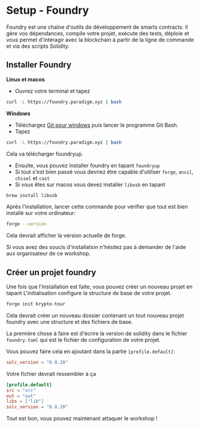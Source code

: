 # Setup - Foundry

Foundry est une chaîne d'outils de développement de smarts contracts. Il gère vos dépendances, compile votre projet, exécute des tests, déploie et vous permet d'interagir avec la blockchain à partir de la ligne de commande et via des scripts Solidity.

## Installer Foundry

**Linux et macos**
- Ouvrez votre terminal et tapez

```sh
curl -L https://foundry.paradigm.xyz | bash
```

**Windows**
- Téléchargez [Git pour windows](https://git-scm.com/downloads/win) puis lancer le programme Git Bash.
- Tapez

```sh
curl -L https://foundry.paradigm.xyz | bash
```

Cela va télécharger foundryup.

- Ensuite, vous pouvez installer foundry en tapant `foundryup`
- Si tout s'est bien passé vous devriez être capable d'utiliser `forge`, `anvil`, `chisel` et `cast`
- Si vous êtes sur macos vous devez installer `libusb` en tapant

```sh
brew install libusb
```

Après l'installation, lancer cette commande pour vérifier que tout est bien installé sur votre ordinateur:

```sh
forge --version
```

Cela devrait afficher la version actuelle de forge.

Si vous avez des soucis d'installation n'hésitez pas à demander de l'aide aux organisateur de ce workshop.

## Créer un projet foundry

Une fois que l'installation est faite, vous pouvez créer un nouveau projet en tapant
L'initialisation configure la structure de base de votre projet.

```sh
forge init krypto-tour
```

Cela devrait créer un nouveau dossier contenant un tout nouveau projet foundry avec une structure et des fichiers de base.

La première chose à faire est d'écrire la version de solidity dans le fichier `foundry.toml` qui est le fichier de configuration de votre projet.

Vous pouvez faire cela en ajoutant dans la partie `[profile.default]`:

```toml
solc_version = "0.8.20"
```

Votre fichier devrait ressembler à ça

```toml
[profile.default]
src = "src"
out = "out"
libs = ["lib"]
solc_version = "0.8.20"
```

Tout est bon, vous pouvez maintenant attaquer le workshop !